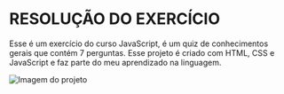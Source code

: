 # RESOLUÇÃO DO EXERCÍCIO 

Esse é um exercício do curso JavaScript, é um quiz de conhecimentos gerais que contém 7 perguntas. Esse projeto é criado com HTML, CSS e JavaScript e faz parte do meu aprendizado na linguagem.

<img src="./.github/img1.png" alt="Imagem do projeto">